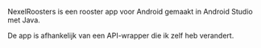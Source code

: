 NexelRoosters is een rooster app voor Android gemaakt in Android Studio met Java.

De app is afhankelijk van een API-wrapper die ik zelf heb verandert. 
